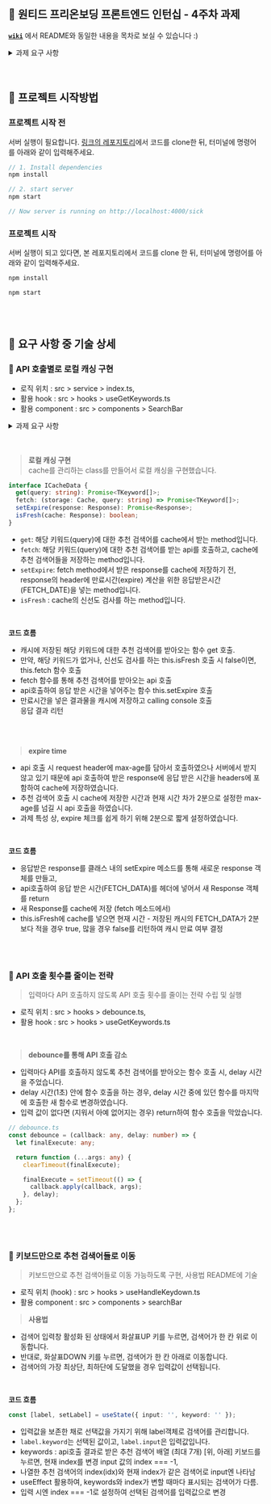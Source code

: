 
## 🍋 원티드 프리온보딩 프론트엔드 인턴십 - 4주차 과제
[**`wiki`**](https://github.com/Yang-ah/pre-onboarding-11th-4-12/wiki) 에서 README와 동일한 내용을 목차로 보실 수 있습니다 :) 


<details>
<summary> 과제 요구 사항 </summary>
<div markdown="1">
  
  - [x] [사이트](https://clinicaltrialskorea.com/)의 검색영역을 클론하기
  - [x] 질환명 검색시 API 호출 통해서 검색어 추천 기능 구현
    - [x] 검색어가 없을 시 “검색어 없음” 표출
  - [x] API 호출별로 로컬 캐싱 구현
    - [x] 캐싱 기능을 제공하는 라이브러리 사용 금지(React-Query 등)
    - [x] 캐싱을 어떻게 기술했는지에 대한 내용 README에 기술
    - [x] expire time을 구현할 경우 가산점
  - [x] 입력마다 API 호출하지 않도록 API 호출 횟수를 줄이는 전략 수립 및 실행
    - [x] README에 전략에 대한 설명 기술
  - [x] API를 호출할 때 마다 `console.info("calling api")` 출력을 통해 콘솔창에서 API 호출 횟수 확인이 가능하도록 설정
  - [x] 키보드만으로 추천 검색어들로 이동 가능하도록 구현
    - [x] 사용법 README에 기술 

</div>
</details>

<br>
<br>

## 🍋 프로젝트 시작방법

### 프로젝트 시작 전
서버 실행이 필요합니다. [링크의 레포지토리](https://github.com/walking-sunset/assignment-api)에서 코드를 clone한 뒤, 터미널에 명령어를 아래와 같이 입력해주세요.

  ```js
  // 1. Install dependencies
  npm install

  // 2. start server
  npm start

  // Now server is running on http://localhost:4000/sick
  ```

### 프로젝트 시작
서버 실행이 되고 있다면, 본 레포지토리에서 코드를 clone 한 뒤, 터미널에 명령어를 아래와 같이 입력해주세요.

  ```js
  npm install

  npm start
  ```

<br>
<br>


## 🍋 요구 사항 중 기술 상세


### 📌 API 호출별로 로컬 캐싱 구현


- 로직 위치 : src > service > index.ts, 
- 활용 hook : src > hooks > useGetKeywords.ts
- 활용 component : src > components > SearchBar
  

<details>
<summary> 과제 요구 사항 </summary>
<div markdown="1">
  
- [x] 캐싱 기능을 제공하는 라이브러리 사용 금지(React-Query 등)
- [x] API 호출별로 로컬 캐싱 구현 : 캐싱을 어떻게 기술했는지에 대한 내용 README에 기술
- [x] expire time을 구현할 경우 가산점


</div>
</details>



<br>
<br>

> **로컬 캐싱 구현** <br>
> cache를 관리하는 class를 만들어서 로컬 캐싱을 구현했습니다. 


```ts
interface ICacheData {
  get(query: string): Promise<TKeyword[]>;
  fetch: (storage: Cache, query: string) => Promise<TKeyword[]>;
  setExpire(response: Response): Promise<Response>;
  isFresh(cache: Response): boolean;
}
```
- `get`: 해당 키워드(query)에 대한 추천 검색어를 cache에서 받는 method입니다. 
- `fetch`: 해당 키워드(query)에 대한 추천 검색어를 받는 api를 호출하고, cache에 추천 검색어들을 저장하는 method입니다.
- `setExpire`: fetch method에서 받은 response를 cache에 저장하기 전, response의 header에 만료시간(expire) 계산을 위한 응답받은시간(FETCH_DATE)을 넣는 method입니다.  
- `isFresh` : cache의 신선도 검사를 하는 method입니다.

<br>

**코드 흐름** 
- 캐시에 저장된 해당 키워드에 대한 추천 검색어를 받아오는 함수 get 호출. <br>
- 만약, 해당 키워드가 없거나, 신선도 검사를 하는 this.isFresh 호출 시 false이면, this.fetch 함수 호출 <br>
- fetch 함수를 통해 추천 검색어를 받아오는 api 호출 <br>
- api호출하여 응답 받은 시간을 넣어주는 함수 this.setExpire 호출 <br>
- 만료시간을 넣은 결과물을 캐시에 저장하고 calling console 호출 <br>
응답 결과 리턴



<br>
<br>


> **expire time**
- api 호출 시 request header에 max-age를 담아서 호출하였으나 서버에서 받지 않고 있기 때문에 api 호출하여 받은 response에 응답 받은 시간을 headers에 포함하여 cache에 저장하였습니다. <br>
- 추천 검색어 호출 시 cache에 저장한 시간과 현재 시간 차가 2분으로 설정한 max-age를 넘길 시 api 호출을 하였습니다. <br>
- 과제 특성 상, expire 체크를 쉽게 하기 위해 2분으로 짧게 설정하였습니다. <br>

<br>

**코드 흐름** 
- 응답받은 response를 클래스 내의 setExpire 메소드를 통해 새로운 response 객체를 만들고, <br>
- api호출하여 응답 받은 시간(FETCH_DATA)를 헤더에 넣어서 새 Response 객체를 return<br>
- 새 Response를 cache에 저장 (fetch 메소드에서)<br>
- this.isFresh에 cache를 넣으면 현재 시간 - 저장된 캐시의 FETCH_DATA가 2분보다 적을 경우 true, 많을 경우 false를 리턴하여 캐시 만료 여부 결정<br>

<br>
<br>

### 📌 API 호출 횟수를 줄이는 전략

> 입력마다 API 호출하지 않도록 API 호출 횟수를 줄이는 전략 수립 및 실행


- 로직 위치 : src > hooks > debounce.ts,
- 활용 hook : src > hooks > useGetKeywords.ts

<br>

> **debounce를 통해 API 호출 감소**
- 입력마다 API를 호출하지 않도록 추천 검색어를 받아오는 함수 호출 시, delay 시간을 주었습니다.
- delay 시간(1초) 안에 함수 호출을 하는 경우, delay 시간 중에 있던 함수를 마지막에 호출한 새 함수로 변경하였습니다.
- 입력 값이 없다면 (지워서 아예 없어지는 경우) return하여 함수 호출을 막았습니다. 

```ts
// debounce.ts
const debounce = (callback: any, delay: number) => {
  let finalExecute: any;

  return function (...args: any) {
    clearTimeout(finalExecute);

    finalExecute = setTimeout(() => {
      callback.apply(callback, args);
    }, delay);
  };
};
```

<br>
<br>


### 📌 키보드만으로 추천 검색어들로 이동

> 키보드만으로 추천 검색어들로 이동 가능하도록 구현, 사용법 README에 기술 

- 로직 위치 (hook) : src > hooks > useHandleKeydown.ts
- 활용 component : src > components > searchBar


> **사용법**

- 검색어 입력창 활성화 된 상태에서 화살표UP 키를 누르면, 검색어가 한 칸 위로 이동합니다. <br>
- 반대로, 화살표DOWN 키를 누르면, 검색어가 한 칸 아래로 이동합니다. <br>
- 검색어의 가장 최상단, 최하단에 도달했을 경우 입력값이 선택됩니다. 

<br>

**코드 흐름**

```ts
const [label, setLabel] = useState({ input: '', keyword: '' });
```

- 입력값을 보존한 채로 선택값을 가지기 위해 label객체로 검색어를 관리합니다. 
- `label.keyword`는 선택된 값이고, `label.input`은 입력값입니다.
- keywords : api호출 결과로 받은 추천 검색어 배열 (최대 7개) [위, 아래] 키보드를 누르면, 현재 index를 변경 input 값의 index === -1,
- 나열한 추천 검색어의 index(idx)와 현재 index가 같은 검색어로 input엔 나타남
- useEffect 활용하여, keywords와 index가 변할 때마다 표시되는 검색어가 다름.
- 입력 시엔 index === -1로 설정하여 선택된 검색어를 입력값으로 변경


